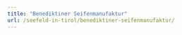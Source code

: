 ```yaml
---
title: "Benediktiner Seifenmanufaktur"
url: /seefeld-in-tirol/benediktiner-seifenmanufaktur/
---
```

